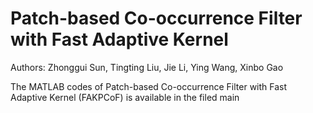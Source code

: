 # Patch-based Co-occurrence Filter with Fast Adaptive Kernel
Authors: Zhonggui Sun, Tingting Liu, Jie Li, Ying Wang, Xinbo Gao

The MATLAB codes of Patch-based Co-occurrence Filter with Fast Adaptive Kernel (FAKPCoF) is available in the filed main

